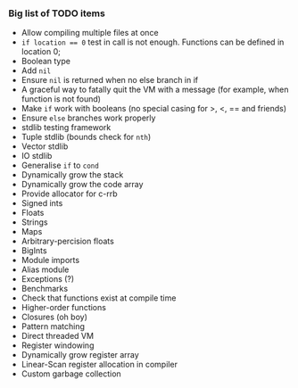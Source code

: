 ### Big list of TODO items

* Allow compiling multiple files at once
* `if location == 0` test in call is not enough. Functions can be defined in location 0;
* Boolean type
* Add `nil`
* Ensure `nil` is returned when no else branch in if
* A graceful way to fatally quit the VM with a message (for example, when function is not found)
* Make `if` work with booleans (no special casing for >, <, == and friends)
* Ensure `else` branches work properly
* stdlib testing framework
* Tuple stdlib (bounds check for `nth`)
* Vector stdlib
* IO stdlib
* Generalise `if` to `cond`
* Dynamically grow the stack
* Dynamically grow the code array
* Provide allocator for c-rrb
* Signed ints
* Floats
* Strings
* Maps
* Arbitrary-percision floats
* BigInts
* Module imports
* Alias module
* Exceptions (?)
* Benchmarks
* Check that functions exist at compile time
* Higher-order functions
* Closures (oh boy)
* Pattern matching
* Direct threaded VM
* Register windowing
* Dynamically grow register array
* Linear-Scan register allocation in compiler
* Custom garbage collection
